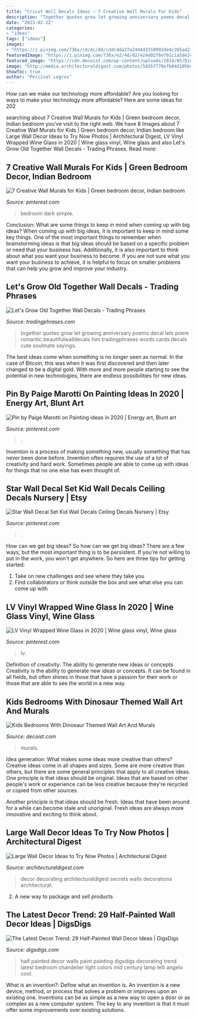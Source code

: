 ```yaml
---
title: "Cricut Wall Decals Ideas ~ 7 Creative Wall Murals For Kids"
description: "Together quotes grow let growing anniversary poems decal lets poem romantic beautifulwalldecals him tradingphrases words cards decals cute soulmate sayings"
date: "2023-02-22"
categories:
- "ideas"
tags: ["ideas"]
images:
- "https://i.pinimg.com/736x/cd/dc/4d/cddc4da27a2444d3318992de4c265a42--blue-girls-bedrooms-dark-blue-bedrooms.jpg"
featuredImage: "https://i.pinimg.com/736x/e2/4d/02/e24d02f8e701c1a5de247dbdbb863dac.jpg"
featured_image: "https://cdn.decoist.com/wp-content/uploads/2014/05/Dinosaur-Themed-Bedrooms-Ideas.jpg"
image: "http://media.architecturaldigest.com/photos/582b7770efb84d105bd021c1/master/pass/large-wall-decor-ideas-01.jpg"
ShowToc: true
author: "Percival Legros"
---
```



How can we make our technology more affordable?
Are you looking for ways to make your technology more affordable? Here are some ideas for 202
	

		
searching about 7 Creative Wall Murals for Kids | Green bedroom decor, Indian bedroom you've visit to the right web. We have 8 Images about 7 Creative Wall Murals for Kids | Green bedroom decor, Indian bedroom like Large Wall Decor Ideas to Try Now Photos | Architectural Digest, LV Vinyl Wrapped Wine Glass in 2020 | Wine glass vinyl, Wine glass and also Let&#039;s Grow Old Together Wall Decals - Trading Phrases. Read more:
		
    
## 7 Creative Wall Murals For Kids | Green Bedroom Decor, Indian Bedroom

<img loading=lazy src="https://i.pinimg.com/736x/cd/dc/4d/cddc4da27a2444d3318992de4c265a42--blue-girls-bedrooms-dark-blue-bedrooms.jpg" onerror="this.onerror=null;this.src='https://tse4.mm.bing.net/th?id=OIP.ztDCwjdF8PwUBTOTuvnuNwHaJ3&amp;pid=15.1';" alt="7 Creative Wall Murals for Kids | Green bedroom decor, Indian bedroom">

_Source: pinterest.com_

>bedroom dark simple. 

	

Conclusion: What are some things to keep in mind when coming up with big ideas?
When coming up with big ideas, it is important to keep in mind some key things. One of the most important things to remember when brainstorming ideas is that big ideas should be based on a specific problem or need that your business has. Additionally, it is also important to think about what you want your business to become. If you are not sure what you want your business to achieve, it is helpful to focus on smaller problems that can help you grow and improve your industry.

    
## Let&#039;s Grow Old Together Wall Decals - Trading Phrases

<img loading=lazy src="http://tradingphrases.com/image.php?type=T&amp;id=4192" onerror="this.onerror=null;this.src='https://tse1.mm.bing.net/th?id=OIP.pUeAzK1u8z6qbB4utj5IdwHaM9&amp;pid=15.1';" alt="Let&#039;s Grow Old Together Wall Decals - Trading Phrases">

_Source: tradingphrases.com_

>together quotes grow let growing anniversary poems decal lets poem romantic beautifulwalldecals him tradingphrases words cards decals cute soulmate sayings. 

	

The best ideas come when something is no longer seen as normal. In the case of Bitcoin, this was when it was first discovered and then later changed to be a digital gold. With more and more people starting to see the potential in new technologies, there are endless possibilities for new ideas.

    
## Pin By Paige Marotti On Painting Ideas In 2020 | Energy Art, Blunt Art

<img loading=lazy src="https://i.pinimg.com/736x/e2/4d/02/e24d02f8e701c1a5de247dbdbb863dac.jpg" onerror="this.onerror=null;this.src='https://tse4.mm.bing.net/th?id=OIP.Va-JoDK0VoTYO0UCA9Fo5AHaJ4&amp;pid=15.1';" alt="Pin by Paige Marotti on Painting ideas in 2020 | Energy art, Blunt art">

_Source: pinterest.com_

>. 

	

Invention is a process of making something new, usually something that has never been done before. Invention often requires the use of a lot of creativity and hard work. Sometimes people are able to come up with ideas for things that no one else has even thought of.

    
## Star Wall Decal Set Kid Wall Decals Ceiling Decals Nursery | Etsy

<img loading=lazy src="https://i.pinimg.com/736x/be/a7/eb/bea7eb1ac88c2c05ff27eabf79635b24.jpg" onerror="this.onerror=null;this.src='https://tse1.mm.bing.net/th?id=OIP.8hrjBAF-5P0vB3QZIRLx3AHaLH&amp;pid=15.1';" alt="Star Wall Decal Set Kid Wall Decals Ceiling Decals Nursery | Etsy">

_Source: pinterest.com_

>. 

	

How can we get big ideas?
So how can we get big ideas? There are a few ways, but the most important thing is to be persistent. If you're not willing to put in the work, you won't get anywhere. So here are three tips for getting started: 
1. Take on new challenges and see where they take you 
2. Find collaborators or think outside the box and see what else you can come up with 

    
## LV Vinyl Wrapped Wine Glass In 2020 | Wine Glass Vinyl, Wine Glass

<img loading=lazy src="https://i.pinimg.com/736x/a6/2b/78/a62b781ada081c25b1310c08e9e75052.jpg" onerror="this.onerror=null;this.src='https://tse1.mm.bing.net/th?id=OIP.9KeaqVHe6HE_g8MFSgJBlgHaJ3&amp;pid=15.1';" alt="LV Vinyl Wrapped Wine Glass in 2020 | Wine glass vinyl, Wine glass">

_Source: pinterest.com_

>lv. 

	

Definition of creativity: The ability to generate new ideas or concepts
Creativity is the ability to generate new ideas or concepts. It can be found in all fields, but often shines in those that have a passion for their work or those that are able to see the world in a new way.

    
## Kids Bedrooms With Dinosaur Themed Wall Art And Murals

<img loading=lazy src="https://cdn.decoist.com/wp-content/uploads/2014/05/Dinosaur-Themed-Bedrooms-Ideas.jpg" onerror="this.onerror=null;this.src='https://tse4.mm.bing.net/th?id=OIP.gnrseDVFUcmrjgPwfs1sJAHaJN&amp;pid=15.1';" alt="Kids Bedrooms With Dinosaur Themed Wall Art And Murals">

_Source: decoist.com_

>murals. 

	

Idea generation: What makes some ideas more creative than others?
Creative ideas come in all shapes and sizes. Some are more creative than others, but there are some general principles that apply to all creative ideas.
One principle is that ideas should be original. Ideas that are based on other people's work or experience can be less creative because they're recycled or copied from other sources.

Another principle is that ideas should be fresh. Ideas that have been around for a while can become stale and unoriginal. Fresh ideas are always more innovative and exciting to think about.

    
## Large Wall Decor Ideas To Try Now Photos | Architectural Digest

<img loading=lazy src="http://media.architecturaldigest.com/photos/582b7770efb84d105bd021c1/master/pass/large-wall-decor-ideas-01.jpg" onerror="this.onerror=null;this.src='https://tse1.mm.bing.net/th?id=OIP.f1oWRh0Lf6N3JmJ7R7iqYgHaLN&amp;pid=15.1';" alt="Large Wall Decor Ideas to Try Now Photos | Architectural Digest">

_Source: architecturaldigest.com_

>decor decorating architecturaldigest secrets walls decorations architectural. 

	

2. A new way to package and sell products

    
## The Latest Decor Trend: 29 Half-Painted Wall Decor Ideas | DigsDigs

<img loading=lazy src="http://www.digsdigs.com/photos/half-painted-wall-decor-ideas-4.jpg" onerror="this.onerror=null;this.src='https://tse2.mm.bing.net/th?id=OIP.-9ifbkEIRfcKjZp6MfB0EwHaLH&amp;pid=15.1';" alt="The Latest Decor Trend: 29 Half-Painted Wall Decor Ideas | DigsDigs">

_Source: digsdigs.com_

>half painted decor walls paint painting digsdigs decorating trend latest bedroom chandelier light colors mid century lamp lelli angelo cool. 

	

What is an invention?: Define what an invention is.
An invention is a new device, method, or process that solves a problem or improves upon an existing one. Inventions can be as simple as a new way to open a door or as complex as a new computer system. The key to any invention is that it must offer some improvements over existing solutions.

